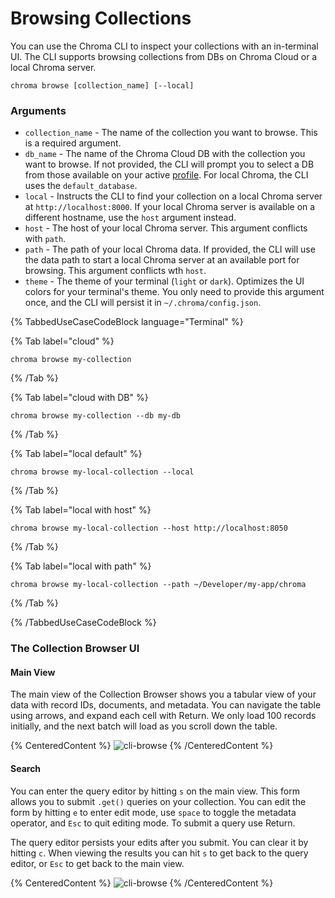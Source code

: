 # Browsing Collections

You can use the Chroma CLI to inspect your collections with an in-terminal UI. The CLI supports browsing collections from DBs on Chroma Cloud or a local Chroma server.

```terminal
chroma browse [collection_name] [--local]
```

### Arguments

* `collection_name` - The name of the collection you want to browse. This is a required argument.
* `db_name` - The name of the Chroma Cloud DB with the collection you want to browse. If not provided, the CLI will prompt you to select a DB from those available on your active [profile](./profile). For local Chroma, the CLI uses the `default_database`.
* `local` - Instructs the CLI to find your collection on a local Chroma server at `http://localhost:8000`. If your local Chroma server is available on a different hostname, use the `host` argument instead.
* `host` - The host of your local Chroma server. This argument conflicts with `path`.
* `path` - The path of your local Chroma data. If provided, the CLI will use the data path to start a local Chroma server at an available port for browsing. This argument conflicts wth `host`.
* `theme` - The theme of your terminal (`light` or `dark`). Optimizes the UI colors for your terminal's theme. You only need to provide this argument once, and the CLI will persist it in `~/.chroma/config.json`.

{% TabbedUseCaseCodeBlock language="Terminal" %}

{% Tab label="cloud" %}
```terminal
chroma browse my-collection 
```
{% /Tab %}

{% Tab label="cloud with DB" %}
```terminal
chroma browse my-collection --db my-db
```
{% /Tab %}

{% Tab label="local default" %}
```terminal
chroma browse my-local-collection --local 
```
{% /Tab %}

{% Tab label="local with host" %}
```terminal
chroma browse my-local-collection --host http://localhost:8050 
```
{% /Tab %}

{% Tab label="local with path" %}
```terminal
chroma browse my-local-collection --path ~/Developer/my-app/chroma 
```
{% /Tab %}

{% /TabbedUseCaseCodeBlock %}

### The Collection Browser UI

#### Main View

The main view of the Collection Browser shows you a tabular view of your data with record IDs, documents, and metadata. You can navigate the table using arrows, and expand each cell with Return. We only load 100 records initially, and the next batch will load as you scroll down the table.

{% CenteredContent %}
![cli-browse](/cli/cli-browse.png)
{% /CenteredContent %}

#### Search

You can enter the query editor by hitting `s` on the main view. This form allows you to submit `.get()` queries on your collection. You can edit the form by hitting `e` to enter edit mode, use `space` to toggle the metadata operator, and `Esc` to quit editing mode. To submit a query use Return.

The query editor persists your edits after you submit. You can clear it by hitting `c`. When viewing the results you can hit `s` to get back to the query editor, or `Esc` to get back to the main view.

{% CenteredContent %}
![cli-browse](/cli/cli-browse-query.png)
{% /CenteredContent %}